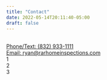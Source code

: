```yaml
---
title: "Contact"
date: 2022-05-14T20:11:40-05:00
draft: false
---
```


<div class="flex-container">
  
  <div>
    <a href="tel:+1 (832)933-1111">
      <i class="fa-solid fa-phone fa-5x" style="color:green;"></i>
    </a>
  </div>
  
  <div>
    <a href="sms:+1 (832)933-1111">
      <i class="fa-solid fa-comment-sms fa-5x" style="color:blue;"></i>
    </a>
  </div>
  
  <div>
    <a href="mailto:ryan@rarhomeinspections.com">
      <i class="fa-solid fa-at fa-5x" style="color:white"></i>
    </a>
  </div>
  
</div>

<br>

<div>
  <a href="tel:+1 (832)933-1111">Phone/Text:&nbsp;(832)&nbsp;933-1111</a>
</div>

<div> 
  <a href="mailto:ryan@rarhomeinspections.com">Email:&nbsp;ryan@rarhomeinspections.com</a>
</div>

<div class="flex-container">
  <div>1</div>
  <div>2</div>
  <div>3</div>  
</div>